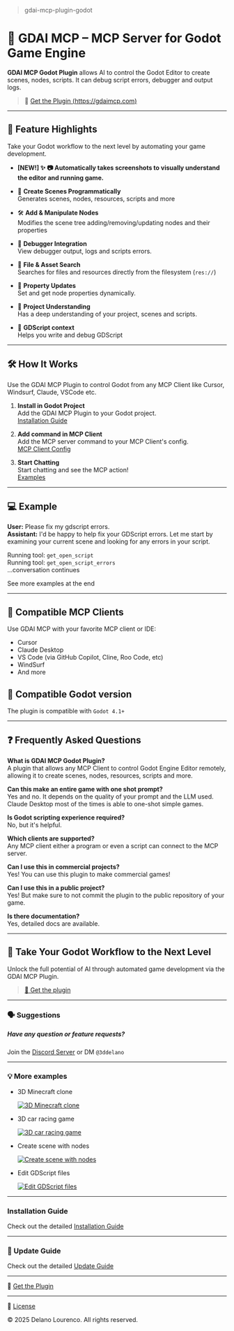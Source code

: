 > gdai-mcp-plugin-godot

# 🤖 GDAI MCP – MCP Server for Godot Game Engine

**GDAI MCP Godot Plugin** allows AI to control the Godot Editor to create scenes, nodes, scripts. It can debug script errors, debugger and output logs.

> 🔗 [Get the Plugin (https://gdaimcp.com)](https://gdaimcp.com) &nbsp;

---

## 🚀 Feature Highlights

Take your Godot workflow to the next level by automating your game development.

- **[NEW!] ✨ 📷 Automatically takes screenshots to visually understand the editor and running game.**

- 🧱 **Create Scenes Programmatically**  
  Generates scenes, nodes, resources, scripts and more

- 🛠️ **Add & Manipulate Nodes**  
  Modifies the scene tree adding/removing/updating nodes and their properties

- 🐞 **Debugger Integration**  
  View debugger output, logs and scripts errors.

- 📁 **File & Asset Search**  
  Searches for files and resources directly from the filesystem (`res://`)

- 📐 **Property Updates**  
  Set and get node properties dynamically.

- 🧩 **Project Understanding**  
  Has a deep understanding of your project, scenes and scripts.

- 📝 **GDScript context**  
  Helps you write and debug GDScript

---

## 🛠️ How It Works

Use the GDAI MCP Plugin to control Godot from any MCP Client like Cursor, Windsurf, Claude, VSCode etc.

1. **Install in Godot Project**  
   Add the GDAI MCP Plugin to your Godot project.  
   [Installation Guide](https://gdaimcp.com/docs/installation)

2. **Add command in MCP Client**  
   Add the MCP server command to your MCP Client's config.  
   [MCP Client Config](https://gdaimcp.com/docs/installation#2-install-in-mcp-client)

3. **Start Chatting**  
   Start chatting and see the MCP action!  
   [Examples](https://gdaimcp.com/docs/examples)

---

## 💻 Example

**User:** Please fix my gdscript errors.  
**Assistant:** I'd be happy to help fix your GDScript errors. Let me start by examining your current scene and looking for any errors in your script.

Running tool: `get_open_script`  
Running tool: `get_open_script_errors`  
...conversation continues

See more examples at the end

---

## 🤝 Compatible MCP Clients

Use GDAI MCP with your favorite MCP client or IDE:

- Cursor
- Claude Desktop
- VS Code (via GitHub Copilot, Cline, Roo Code, etc)
- WindSurf
- And more

## 🤝 Compatible Godot version

The plugin is compatible with `Godot 4.1+`

---

## ❓ Frequently Asked Questions

**What is GDAI MCP Godot Plugin?**  
A plugin that allows any MCP Client to control Godot Engine Editor remotely, allowing it to create scenes, nodes, resources, scripts and more. 

**Can this make an entire game with one shot prompt?**  
Yes and no. It depends on the quality of your prompt and the LLM used. Claude Desktop most of the times is able to one-shot simple games.


**Is Godot scripting experience required?**  
No, but it's helpful.

**Which clients are supported?**  
Any MCP client either a program or even a script can connect to the MCP server.

**Can I use this in commercial projects?**  
Yes! You can use this plugin to make commercial games!

**Can I use this in a public project?**  
Yes! But make sure to not commit the plugin to the public repository of your game.

**Is there documentation?**  
Yes, detailed docs are available.

---

## 🚀 Take Your Godot Workflow to the Next Level

Unlock the full potential of AI through automated game development via the GDAI MCP Plugin.

> [🔗 Get the plugin](https://gdaimcp.com)

---


### 🗣️ Suggestions

##### Have any question or feature requests?  
Join the [Discord Server](https://discord.gg/FZY9TqW) or DM `@3ddelano`

---

### 💡 More examples

- 3D Minecraft clone

  [![3D Minecraft clone](http://img.youtube.com/vi/ybCBvvbGk5s/0.jpg)](https://youtube.com/shorts/ybCBvvbGk5s?si=XFcw_BINKK1A6RHQ)
  
- 3D car racing game

  [![3D car racing game](http://img.youtube.com/vi/IeYTmrZOxcU/0.jpg)](https://youtube.com/shorts/IeYTmrZOxcU?si=WevMw8rrK-0t4rvy)

- Create scene with nodes

  [![Create scene with nodes](http://img.youtube.com/vi/0dz1Nb1maco/0.jpg)](https://youtu.be/0dz1Nb1maco?si=KZoQm__Hx6NR9K5R)

- Edit GDScript files

  [![Edit GDScript files](http://img.youtube.com/vi/oYev6V8u_Oo/0.jpg)](https://youtu.be/oYev6V8u_Oo?si=I1eehN-Tj6kTdCWo)

---

### Installation Guide

Check out the detailed [Installation Guide](https://gdaimcp.com/docs/installation)

---

### 🔄 Update Guide

Check out the detailed [Update Guide](https://gdaimcp.com/docs/update-guide)

---
🔗 [Get the Plugin](https://gdaimcp.com) &nbsp;

---

📄 [License](https://gdaimcp.com/license)

© 2025 Delano Lourenco. All rights reserved.
